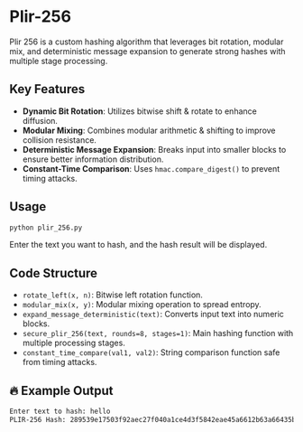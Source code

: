 # Plir-256
Plir 256 is a custom hashing algorithm that leverages bit rotation, modular mix, and deterministic message expansion to generate strong hashes with multiple stage processing.

## Key Features
- **Dynamic Bit Rotation**: Utilizes bitwise shift & rotate to enhance diffusion.
- **Modular Mixing**: Combines modular arithmetic & shifting to improve collision resistance.
- **Deterministic Message Expansion**: Breaks input into smaller blocks to ensure better information distribution.
- **Constant-Time Comparison**: Uses `hmac.compare_digest()` to prevent timing attacks.

## Usage
```bash
python plir_256.py
```
Enter the text you want to hash, and the hash result will be displayed.

## Code Structure
- `rotate_left(x, n)`: Bitwise left rotation function.
- `modular_mix(x, y)`: Modular mixing operation to spread entropy.
- `expand_message_deterministic(text)`: Converts input text into numeric blocks.
- `secure_plir_256(text, rounds=8, stages=1)`: Main hashing function with multiple processing stages.
- `constant_time_compare(val1, val2)`: String comparison function safe from timing attacks.

## 🔥 Example Output
```bash
Enter text to hash: hello
PLIR-256 Hash: 289539e17503f92aec27f040a1ce4d3f5842eae45a6612b63a66435b49023a49
```
